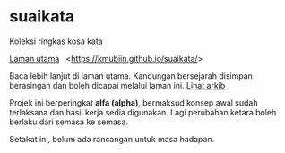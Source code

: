 # suaikata
Koleksi ringkas kosa kata

[Laman utama](docs/index.md)
&nbsp; &lt;https://kmubiin.github.io/suaikata/&gt;

Baca lebih lanjut di laman utama. Kandungan bersejarah
disimpan berasingan dan boleh dicapai melalui laman ini.
[Lihat arkib](arkib/pokok.md)

Projek ini berperingkat **alfa (alpha)**, bermaksud konsep
awal sudah terlaksana dan hasil kerja sedia digunakan. Lagi
perubahan ketara boleh berlaku dari semasa ke semasa.

Setakat ini, belum ada rancangan untuk masa hadapan.
